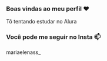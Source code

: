 ### Boas vindas ao meu perfil ❤️

Tô tentando estudar no Alura

### Você pode me seguir no Insta 📫

mariaelenass_
